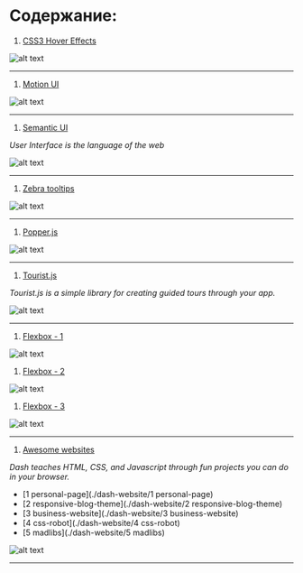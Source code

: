 # Содержание:


1. [CSS3 Hover Effects](./hover.zip)

![alt text](./img/hover.jpg "CSS3 Hover Effects")

---

1. [Motion UI](./motion-ui.zip)

![alt text](./img/motion.jpg "Motion UI")

---

1. [Semantic UI](./semantic-ui.zip)

*User Interface is the language of the web*

![alt text](./img/semantic-ui.jpg "Semantic UI")

---

1. [Zebra tooltips](./zebra-tooltips.zip)

![alt text](./img/zebra_tooltips.jpg "Zebra tooltips")

---

1. [Popper.js](https://popper.js.org/)

![alt text](./img/poper.jpg "poper")

---

1. [Tourist.js](https://github.com/easelinc/tourist)

*Tourist.js is a simple library for creating guided tours through your app.*

![alt text](./img/tourist.jpg "Tourist.js")

---

1. [Flexbox - 1](./flexbox)

![alt text](./img/flexbox1.jpg "")

1. [Flexbox - 2](./flexbox)

![alt text](./img/flexbox2.jpg "")

1. [Flexbox - 3](./flexbox)

![alt text](./img/flexbox3.jpg "")

---

1. [Awesome websites](https://dash.generalassemb.ly/)

*Dash teaches HTML, CSS, and Javascript through fun projects you can do in your browser.*

- [1 personal-page](./dash-website/1 personal-page)
- [2 responsive-blog-theme](./dash-website/2 responsive-blog-theme)
- [3 business-website](./dash-website/3 business-website)
- [4 css-robot](./dash-website/4 css-robot)
- [5 madlibs](./dash-website/5 madlibs)

![alt text](./img/dash.jpg "Dash ")

---




















